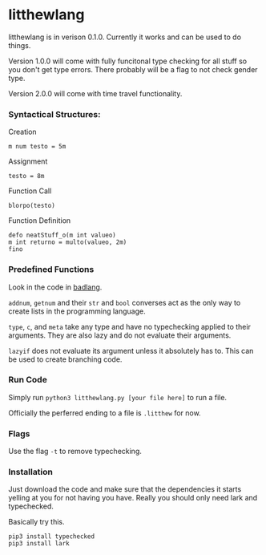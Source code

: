# litthewlang
litthewlang is in verison 0.1.0. Currently it works and can be used to do things.

Version 1.0.0 will come with fully funcitonal type checking for all stuff so you don't get type errors. There probably will be a flag to not check gender type.

Version 2.0.0 will come with time travel functionality.

### Syntactical Structures:

Creation
```
m num testo = 5m
```

Assignment
```
testo = 8m
```

Function Call
```
blorpo(testo)
```

Function Definition
```
defo neatStuff_o(m int valueo)
m int returno = multo(valueo, 2m)
fino
```

### Predefined Functions

Look in the code in [badlang](litthewlang.py#L508-L571).

`addnum`, `getnum` and their `str` and `bool` converses act as the only way to create lists in the programming language.

`type`, `c`, and `meta` take any type and have no typechecking applied to their arguments. They are also lazy and do not evaluate their arguments.

`lazyif` does not evaluate its argument unless it absolutely has to. This can be used to create branching code.

### Run Code

Simply run `python3 litthewlang.py [your file here]` to run a file.

Officially the perferred ending to a file is `.litthew` for now.

### Flags
Use the flag `-t` to remove typechecking.

### Installation

Just download the code and make sure that the dependencies it starts yelling at you for not having you have. Really you should only need lark and typechecked. 

Basically try this.

```
pip3 install typechecked
pip3 install lark
```
